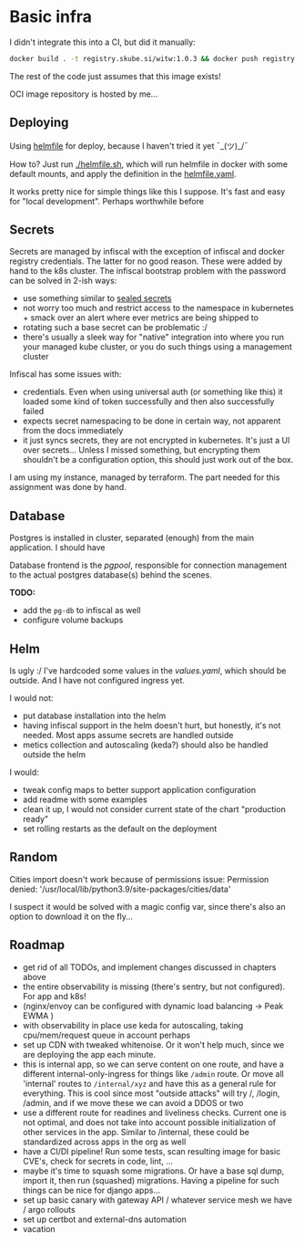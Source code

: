 # Basic infra
I didn't integrate this into a CI, but did it manually:
```bash
docker build . -t registry.skube.si/witw:1.0.3 && docker push registry.skube.si/witw:1.0.3
```
The rest of the code just assumes that this image exists!

OCI image repository is hosted by me...

## Deploying
Using [helmfile](https://helmfile.readthedocs.io/en/latest/) for deploy, because I haven't tried it yet ¯\_(ツ)_/¯ 

How to? Just run [./helmfile.sh](helmfile.sh), which will run helmfile in docker with some default mounts, and apply the definition in the [helmfile.yaml](./helmfile.yaml).

It works pretty nice for simple things like this I suppose. It's fast and easy for "local development". Perhaps worthwhile before 

## Secrets
Secrets are managed by infiscal with the exception of infiscal and docker registry credentials. The latter for no good reason. These were added by hand to the k8s cluster.
The infiscal bootstrap problem with the password can be solved in 2-ish ways:
- use something similar to [sealed secrets](https://github.com/bitnami-labs/sealed-secrets)
- not worry too much and restrict access to the namespace in kubernetes + smack over an alert where ever metrics are being shipped to
- rotating such a base secret can be problematic :/
- there's usually a sleek way for "native" integration into where you run your managed kube cluster, or you do such things using a management cluster

Infiscal has some issues with:
- credentials. Even when using universal auth (or something like this) it loaded some kind of token successfully and then also successfully failed
- expects secret namespacing to be done in certain way, not apparent from the docs immediately
- it just syncs secrets, they are not encrypted in kubernetes. It's just a UI over secrets... Unless I missed something, but encrypting them shouldn't be a configuration option, this should just work out of the box.

I am using my instance, managed by terraform. The part needed for this assignment was done by hand.

## Database
Postgres is installed in cluster, separated (enough) from the main application. I should have 

Database frontend is the _pgpool_, responsible for connection management to the actual postgres database(s) behind the scenes.

**TODO:**
 - add the `pg-db` to infiscal as well
 - configure volume backups

## Helm
Is ugly :/ I've hardcoded some values in the _values.yaml_, which should be outside. And I have not configured ingress yet.

I would not:
- put database installation into the helm
- having infiscal support in the helm doesn't hurt, but honestly, it's not needed. Most apps assume secrets are handled outside
- metics collection and autoscaling (keda?) should also be handled outside the helm

I would:
- tweak config maps to better support application configuration
- add readme with some examples
- clean it up, I would not consider current state of the chart "production ready"
- set rolling restarts as the default on the deployment

## Random
Cities import doesn't work because of permissions issue: Permission denied: '/usr/local/lib/python3.9/site-packages/cities/data'

I suspect it would be solved with a magic config var, since there's also an option to download it on the fly...

## Roadmap

- get rid of all TODOs, and implement changes discussed in chapters above
- the entire observability is missing (there's sentry, but not configured). For app and k8s!
- (nginx/envoy can be configured with dynamic load balancing -> Peak EWMA )
- with observability in place use keda for autoscaling, taking cpu/mem/request queue in account perhaps
- set up CDN with tweaked whitenoise. Or it won't help much, since we are deploying the app each minute.
- this is internal app, so we can serve content on one route, and have a different internal-only-ingress for things like `/admin` route. Or move all 'internal' routes to `/internal/xyz` and have this as a general rule for everything. This is cool since most "outside attacks" will try /, /login, /admin, and if we move these we can avoid a DDOS or two
- use a different route for readines and liveliness checks. Current one is not optimal, and does not take into account possible initialization of other services in the app. Similar to /internal, these could be standardized across apps in the org as well
- have a CI/DI pipeline! Run some tests, scan resulting image for basic CVE's, check for secrets in code, lint, ...
- maybe it's time to squash some migrations. Or have a base sql dump, import it, then run (squashed) migrations. Having a pipeline for such things can be nice for django apps...
- set up basic canary with gateway API / whatever service mesh we have / argo rollouts
- set up certbot and external-dns automation
- vacation
